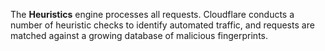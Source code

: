 The **Heuristics** engine processes all requests. Cloudflare conducts a number of heuristic checks to identify automated traffic, and requests are matched against a growing database of malicious fingerprints.
